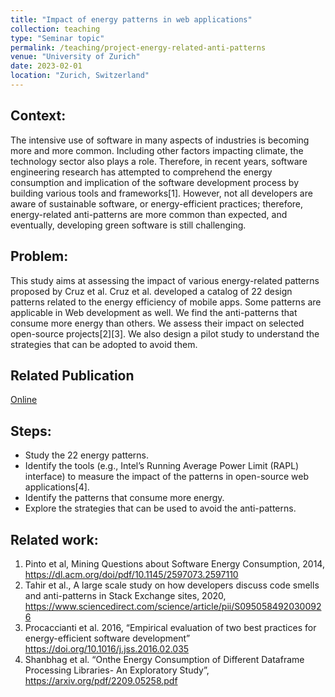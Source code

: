 ```yaml
---
title: "Impact of energy patterns in web applications"
collection: teaching
type: "Seminar topic"
permalink: /teaching/project-energy-related-anti-patterns
venue: "University of Zurich"
date: 2023-02-01
location: "Zurich, Switzerland"
---
```


## Context: 
The intensive use of software in many aspects of industries is becoming more and more common. Including other factors impacting climate, the technology sector also plays a role.
Therefore, in recent years, software engineering research has attempted to comprehend the energy consumption and implication of the software development process by building various tools and frameworks[1]. However, not all developers are aware of sustainable software, or energy-efficient practices; therefore, energy-related anti-patterns are more common than expected, and eventually, developing green software is still challenging.

## Problem:
This study aims at assessing the impact of various energy-related patterns proposed by Cruz et al.
Cruz et al. developed a catalog of 22 design patterns related to the energy efficiency of mobile apps.   Some patterns are applicable in Web development as well. We find the anti-patterns that consume more energy than others. We assess their impact on selected open-source projects[2][3]. We also design a pilot study to understand the strategies that can be adopted to avoid them.

## Related Publication
[Online](https://poojaruhal.github.io/files/Paper-Energy-patterns-on-Web.pdf)

## Steps:
-  Study the 22 energy patterns. 
- Identify the tools (e.g., Intel’s Running Average Power Limit (RAPL) interface) to measure the impact of the patterns in open-source web applications[4]. 
- Identify the patterns that consume more energy. 
- Explore the strategies that can be used to avoid the anti-patterns.

## Related work:
1. Pinto et al, Mining Questions about Software Energy Consumption, 2014, https://dl.acm.org/doi/pdf/10.1145/2597073.2597110
2. Tahir et al., A large scale study on how developers discuss code smells and anti-patterns in Stack Exchange sites, 2020, https://www.sciencedirect.com/science/article/pii/S0950584920300926
3. Procaccianti et al. 2016, “Empirical evaluation of two best practices for energy-efficient software development” https://doi.org/10.1016/j.jss.2016.02.035
4. Shanbhag et al. “Onthe Energy Consumption of Different Dataframe Processing Libraries- An Exploratory Study”, https://arxiv.org/pdf/2209.05258.pdf <br>